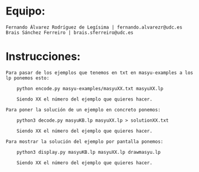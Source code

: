 # Equipo:
    Fernando Álvarez Rodríguez de Legísima | fernando.alvarezr@udc.es
    Brais Sánchez Ferreiro | brais.sferreiro@udc.es

# Instrucciones:

    Para pasar de los ejemplos que tenemos en txt en masyu-examples a los lp ponemos esto:

        python encode.py masyu-examples/masyuXX.txt masyuXX.lp

        Siendo XX el número del ejemplo que quieres hacer.

    Para poner la solución de un ejemplo en concreto ponemos:

        python3 decode.py masyuKB.lp masyuXX.lp > solutionXX.txt

        Siendo XX el número del ejemplo que quieres hacer.

    Para mostrar la solución del ejemplo por pantalla ponemos:

        python3 display.py masyuKB.lp masyuXX.lp drawmasyu.lp

        Siendo XX el número del ejemplo que quieres hacer.
